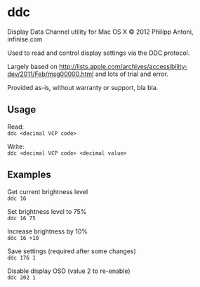 ddc
===

Display Data Channel utility for Mac OS X
© 2012 Philipp Antoni, infinise.com

Used to read and control display settings via the DDC protocol.

Largely based on http://lists.apple.com/archives/accessibility-dev/2011/Feb/msg00000.html and lots of trial and error.

Provided as-is, without warranty or support, bla bla.


Usage
-----

Read:  
`ddc <decimal VCP code>`

Write:  
`ddc <decimal VCP code> <decimal value>`


Examples
--------

Get current brightness level	  
`ddc 16`

Set brightness level to 75%  
`ddc 16 75`

Increase brightness by 10%  
`ddc 16 +10`

Save settings (required after some changes)  
`ddc 176 1`

Disable display OSD (value 2 to re-enable)  
`ddc 202 1`